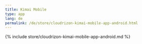```yaml
---
title: Kimai Mobile
type: app 
lang: de
permalink: /de/store/cloudrizon-kimai-mobile-app-android.html
---
```


{% include store/cloudrizon-kimai-mobile-app-android.md %}
